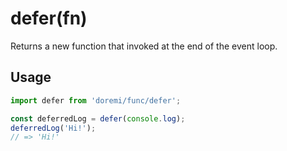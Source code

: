 # defer(fn)

Returns a new function that invoked at the end of the event loop.

## Usage

```js
import defer from 'doremi/func/defer';

const deferredLog = defer(console.log);
deferredLog('Hi!');
// => 'Hi!'
```
